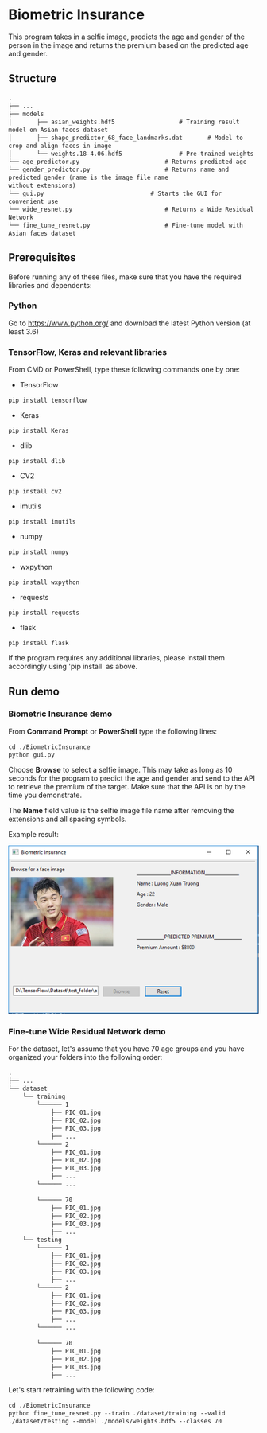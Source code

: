 # Biometric Insurance

This program takes in a selfie image, predicts the age and gender of the person in the image and returns the premium based on the predicted age and gender.

## Structure
    .
	├── ...
    ├── models        
    │   	├── asian_weights.hdf5					# Training result model on Asian faces dataset
    │   	├── shape_predictor_68_face_landmarks.dat 		# Model to crop and align faces in image     
    │   	└── weights.18-4.06.hdf5				# Pre-trained weights
    └── age_predictor.py						# Returns predicted age
    └── gender_predictor.py						# Returns name and predicted gender (name is the image file name 														without extensions)
    └── gui.py								# Starts the GUI for convenient use
    └── wide_resnet.py							# Returns a Wide Residual Network
    └── fine_tune_resnet.py						# Fine-tune model with Asian faces dataset
	
## Prerequisites

Before running any of these files, make sure that you have the required libraries and dependents:

### Python

Go to https://www.python.org/ and download the latest Python version (at least 3.6)

### TensorFlow, Keras and relevant libraries

From CMD or PowerShell, type these following commands one by one:
* TensorFlow
```
pip install tensorflow
```
* Keras
```
pip install Keras
```
* dlib
```
pip install dlib
```
* CV2
```
pip install cv2
```
* imutils
```
pip install imutils
```
* numpy
```
pip install numpy
```
* wxpython
```
pip install wxpython
```
* requests
```
pip install requests
```
* flask
```
pip install flask
```

If the program requires any additional libraries, please install them accordingly using 'pip install' as above.

## Run demo

### Biometric Insurance demo

From **Command Prompt** or **PowerShell** type the following lines:

```
cd ./BiometricInsurance
python gui.py
```

Choose **Browse** to select a selfie image. This may take as long as 10 seconds for the program to predict the age and gender and send to the API to retrieve the premium of the target. Make sure that the API is on by the time you demonstrate.

The **Name** field value is the selfie image file name after removing the extensions and all spacing symbols.

Example result:

![](/images/demo.PNG?raw=true)

### Fine-tune Wide Residual Network demo

For the dataset, let's assume that you have 70 age groups and you have organized your folders into the following order:

	.
	├── ...
    └── dataset        
		└── training
			└────── 1
				├── PIC_01.jpg
				├── PIC_02.jpg
				├── PIC_03.jpg
				├── ...
			└────── 2
				├── PIC_01.jpg
				├── PIC_02.jpg
				├── PIC_03.jpg
				├── ...
			└────── ...
			
			└────── 70
				├── PIC_01.jpg
				├── PIC_02.jpg
				├── PIC_03.jpg
				├── ...
		└── testing
			└────── 1
				├── PIC_01.jpg
				├── PIC_02.jpg
				├── PIC_03.jpg
				├── ...
			└────── 2
				├── PIC_01.jpg
				├── PIC_02.jpg
				├── PIC_03.jpg
				├── ...
			└────── ...
	
			└────── 70
				├── PIC_01.jpg
				├── PIC_02.jpg
				├── PIC_03.jpg
				├── ...

Let's start retraining with the following code:

```
cd ./BiometricInsurance
python fine_tune_resnet.py --train ./dataset/training --valid ./dataset/testing --model ./models/weights.hdf5 --classes 70
```

